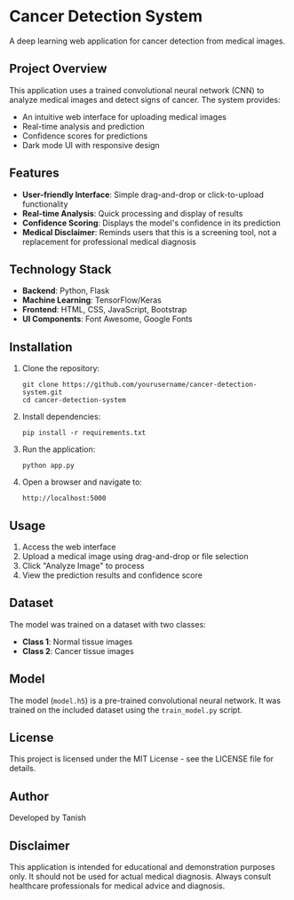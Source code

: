 # Cancer Detection System

A deep learning web application for cancer detection from medical images.

## Project Overview

This application uses a trained convolutional neural network (CNN) to analyze medical images and detect signs of cancer. The system provides:

- An intuitive web interface for uploading medical images
- Real-time analysis and prediction
- Confidence scores for predictions
- Dark mode UI with responsive design

## Features

- **User-friendly Interface**: Simple drag-and-drop or click-to-upload functionality
- **Real-time Analysis**: Quick processing and display of results
- **Confidence Scoring**: Displays the model's confidence in its prediction
- **Medical Disclaimer**: Reminds users that this is a screening tool, not a replacement for professional medical diagnosis

## Technology Stack

- **Backend**: Python, Flask
- **Machine Learning**: TensorFlow/Keras
- **Frontend**: HTML, CSS, JavaScript, Bootstrap
- **UI Components**: Font Awesome, Google Fonts

## Installation

1. Clone the repository:
   ```
   git clone https://github.com/yourusername/cancer-detection-system.git
   cd cancer-detection-system
   ```

2. Install dependencies:
   ```
   pip install -r requirements.txt
   ```

3. Run the application:
   ```
   python app.py
   ```

4. Open a browser and navigate to:
   ```
   http://localhost:5000
   ```

## Usage

1. Access the web interface
2. Upload a medical image using drag-and-drop or file selection
3. Click "Analyze Image" to process
4. View the prediction results and confidence score

## Dataset

The model was trained on a dataset with two classes:
- **Class 1**: Normal tissue images
- **Class 2**: Cancer tissue images

## Model

The model (`model.h5`) is a pre-trained convolutional neural network. It was trained on the included dataset using the `train_model.py` script.

## License

This project is licensed under the MIT License - see the LICENSE file for details.

## Author

Developed by Tanish

## Disclaimer

This application is intended for educational and demonstration purposes only. It should not be used for actual medical diagnosis. Always consult healthcare professionals for medical advice and diagnosis.
